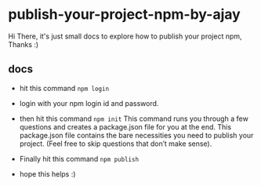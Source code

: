 # publish-your-project-npm-by-ajay
Hi There, it's just small docs to explore how to publish your project npm, Thanks :)

## docs 

- hit this command `npm login`
- login with your npm login id and password.
- then hit this command `npm init` This command runs you through a few questions and creates a package.json file for you at the end. This package.json file contains the bare necessities you need to publish your project. (Feel free to skip questions that don’t make sense).
- Finally hit this command `npm publish`


- hope this helps :)
